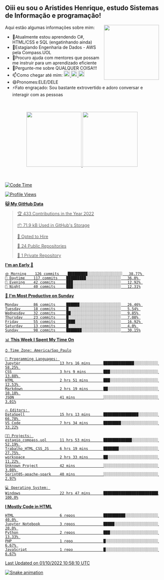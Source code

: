 ## Oiii eu sou o Aristides Henrique, estudo Sistemas de Informação e programação!

<div >
Aqui estão algumas informações sobre mim:<img align="right" height="180em" src="https://user-images.githubusercontent.com/97318481/177042589-45d62122-82a9-4a32-b3a7-87b322825b2f.png">
</div>

- 🌱Atualmente estou aprendendo C#, HTML/CSS e SQL (engatinhando ainda)
- 👯Estagiando Engenharia de Dados - AWS pela Compass.UOL
- 🤔Procuro ajuda com mentores que possam me instruir para um aprendizado eficiente
- 💬Pergunte-me sobre QUALQUER COISA!!!
- 📫Como chegar até mim:
  <a href="https://www.instagram.com/aryhenry/" target="_blank">
  <img src="https://img.shields.io/badge/-Instagram-%23E4405F?style=for-the-badge&logo=instagram&logoColor=black" height="20px">
  </a>
  <a href="https://www.linkedin.com/in/aristides-henrique/" target="_blank">
  <img src="https://img.shields.io/badge/-LinkedIn-%230077B5?style=for-the-badge&logo=linkedin&logoColor=black" height="20px">
  </a> 
  <a href="mailto:arihenriqueuna@gmail.com">
  <img src="https://img.shields.io/badge/-Gmail-%23333?style=for-the-badge&logo=gmail&logoColor=white" height="20px">
  </a>
- 😄Pronomes:ELE/DELE
- ⚡Fato engraçado: Sou bastante extrovertido e adoro conversar e interagir com as pessoas
<br/>
<br/>
<div align="center">
  <a href="https://github.com/arihenrique">
  <img height="180em" src="https://github-readme-stats.vercel.app/api?username=arihenrique&show_icons=true&theme=dracula&include_all_commits=true&count_private=true"/>
  <img height="180em" src="https://github-readme-stats.vercel.app/api/top-langs/?username=arihenrique&layout=compact&langs_count=7&theme=dracula"/>
</div><br/><br/>

<!--START_SECTION:waka-->
![Code Time](http://img.shields.io/badge/Code%20Time-141%20hrs%2028%20mins-blue)

![Profile Views](http://img.shields.io/badge/Profile%20Views-19-blue)

**🐱 My GitHub Data** 

> 🏆 433 Contributions in the Year 2022
 > 
> 📦 71.9 kB Used in GitHub's Storage 
 > 
> 💼 Opted to Hire
 > 
> 📜 24 Public Repositories 
 > 
> 🔑 1 Private Repository 
 > 
**I'm an Early 🐤** 

```text
🌞 Morning    126 commits    █████████░░░░░░░░░░░░░░░░   38.77% 
🌇 Daytime    117 commits    █████████░░░░░░░░░░░░░░░░   36.0% 
🌃 Evening    42 commits     ███░░░░░░░░░░░░░░░░░░░░░░   12.92% 
🌙 Night      40 commits     ███░░░░░░░░░░░░░░░░░░░░░░   12.31%

```
📅 **I'm Most Productive on Sunday** 

```text
Monday       86 commits     ██████░░░░░░░░░░░░░░░░░░░   26.46% 
Tuesday      18 commits     █░░░░░░░░░░░░░░░░░░░░░░░░   5.54% 
Wednesday    32 commits     ██░░░░░░░░░░░░░░░░░░░░░░░   9.85% 
Thursday     23 commits     █░░░░░░░░░░░░░░░░░░░░░░░░   7.08% 
Friday       55 commits     ████░░░░░░░░░░░░░░░░░░░░░   16.92% 
Saturday     13 commits     █░░░░░░░░░░░░░░░░░░░░░░░░   4.0% 
Sunday       98 commits     ███████░░░░░░░░░░░░░░░░░░   30.15%

```


📊 **This Week I Spent My Time On** 

```text
⌚︎ Time Zone: America/Sao_Paulo

💬 Programming Languages: 
Jupyter                  13 hrs 16 mins      ██████████████░░░░░░░░░░░   58.25% 
CSS                      3 hrs 9 mins        ███░░░░░░░░░░░░░░░░░░░░░░   13.88% 
HTML                     2 hrs 51 mins       ███░░░░░░░░░░░░░░░░░░░░░░   12.53% 
Markdown                 2 hrs 19 mins       ██░░░░░░░░░░░░░░░░░░░░░░░   10.18% 
JSON                     41 mins             ░░░░░░░░░░░░░░░░░░░░░░░░░   3.01%

🔥 Editors: 
DataSpell                15 hrs 13 mins      ████████████████░░░░░░░░░   66.78% 
VS Code                  7 hrs 34 mins       ████████░░░░░░░░░░░░░░░░░   33.22%

🐱‍💻 Projects: 
estagio_compass.uol      11 hrs 53 mins      █████████████░░░░░░░░░░░░   52.19% 
Trabalho_HTML_CSS_JS     6 hrs 19 mins       ███████░░░░░░░░░░░░░░░░░░   27.75% 
workspace                2 hrs 33 mins       ██░░░░░░░░░░░░░░░░░░░░░░░   11.22% 
Unknown Project          42 mins             ░░░░░░░░░░░░░░░░░░░░░░░░░   3.08% 
Sprint05-apache-spark    40 mins             ░░░░░░░░░░░░░░░░░░░░░░░░░   2.97%

💻 Operating System: 
Windows                  22 hrs 47 mins      █████████████████████████   100.0%

```

**I Mostly Code in HTML** 

```text
HTML                     6 repos             ██████████░░░░░░░░░░░░░░░   40.0% 
Jupyter Notebook         3 repos             █████░░░░░░░░░░░░░░░░░░░░   20.0% 
Python                   2 repos             ███░░░░░░░░░░░░░░░░░░░░░░   13.33% 
PHP                      1 repo              █░░░░░░░░░░░░░░░░░░░░░░░░   6.67% 
JavaScript               1 repo              █░░░░░░░░░░░░░░░░░░░░░░░░   6.67%

```



 Last Updated on 01/10/2022 10:58:10 UTC
<!--END_SECTION:waka-->

![Snake animation](https://github.com/arihenrique/arihenrique/blob/output/github-contribution-grid-snake.svg)
